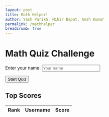 ```yaml
---
layout: post
title: Math Helper! 
author: Yash Parikh, Mihir Bapat, Ansh Kumar
permalink: /mathhelper
breadcrumb: True
---
```



<div class="quiz-container">
  <h1>Math Quiz Challenge</h1>

  <div class="user-form">
    <label for="username">Enter your name: </label>
    <input type="text" id="username" placeholder="Your name" required>
  </div>

  <div id="quiz-section" style="display: none;">
    <div class="question-section">
      <div class="question" id="question">Question will appear here</div>
      <input type="number" id="answer-input" class="answer-input" placeholder="Your answer">
      <button id="submit-answer" class="submit-btn">Submit Answer</button>
    </div>

    <div class="score-display">
      Score: <span id="current-score">0</span> / <span id="total-questions">10</span>
    </div>

    <div id="message"></div>
  </div>

  <button id="start-quiz" class="submit-btn">Start Quiz</button>

  <div class="leaderboard">
    <h2>Top Scores</h2>
    <table>
      <thead>
        <tr>
          <th>Rank</th>
          <th>Username</th>
          <th>Score</th>
        </tr>
      </thead>
      <tbody id="leaderboard-body">
        <!-- Leaderboard data will be populated here -->
      </tbody>
    </table>
  </div>
</div>

<script type="module">
  import { javaURI, fetchOptions } from '{{ site.baseurl }}/assets/js/api/config.js';

  // Quiz state
  let currentQuestion = 0;
  let score = 0;
  let totalQuestions = 10;
  let questions = [];

  // API URLs
  const baseURL = `${javaURI}/api/quiz`;
  const scoreURL = `${baseURL}/score`;
  const topScoresURL = `${baseURL}/top?limit=10`;

  // DOM elements
  const usernameInput = document.getElementById('username');
  const startQuizBtn = document.getElementById('start-quiz');
  const quizSection = document.getElementById('quiz-section');
  const questionElement = document.getElementById('question');
  const answerInput = document.getElementById('answer-input');
  const submitAnswerBtn = document.getElementById('submit-answer');
  const currentScoreElement = document.getElementById('current-score');
  const totalQuestionsElement = document.getElementById('total-questions');
  const messageElement = document.getElementById('message');
  const leaderboardBody = document.getElementById('leaderboard-body');

  // Generate random math questions
  function generateQuestions() {
    questions = [];
    for (let i = 0; i < totalQuestions; i++) {
      const num1 = Math.floor(Math.random() * 20) + 1;
      const num2 = Math.floor(Math.random() * 20) + 1;
      const operators = ['+', '-', '*'];
      const operator = operators[Math.floor(Math.random() * operators.length)];

      let answer;
      switch(operator) {
        case '+':
          answer = num1 + num2;
          break;
        case '-':
          answer = num1 - num2;
          break;
        case '*':
          answer = num1 * num2;
          break;
      }

      questions.push({
        question: `${num1} ${operator} ${num2} = ?`,
        answer: answer
      });
    }
  }

  // Display current question
  function displayQuestion() {
    if (currentQuestion < totalQuestions) {
      questionElement.textContent = `Question ${currentQuestion + 1}: ${questions[currentQuestion].question}`;
      answerInput.value = '';
      answerInput.focus();
    } else {
      endQuiz();
    }
  }

  // Start quiz
  startQuizBtn.addEventListener('click', () => {
    const username = usernameInput.value.trim();
    if (!username) {
      showMessage('Please enter your name!', 'error');
      return;
    }

    // Reset quiz state
    currentQuestion = 0;
    score = 0;
    generateQuestions();

    // Update UI
    startQuizBtn.style.display = 'none';
    quizSection.style.display = 'block';
    usernameInput.disabled = true;
    currentScoreElement.textContent = score;
    totalQuestionsElement.textContent = totalQuestions;
    messageElement.innerHTML = '';

    displayQuestion();
  });

  // Submit answer
  submitAnswerBtn.addEventListener('click', checkAnswer);
  answerInput.addEventListener('keypress', (e) => {
    if (e.key === 'Enter') {
      checkAnswer();
    }
  });

  function checkAnswer() {
    const userAnswer = parseInt(answerInput.value);
    const correctAnswer = questions[currentQuestion].answer;

    if (isNaN(userAnswer)) {
      showMessage('Please enter a valid number!', 'error');
      return;
    }

    if (userAnswer === correctAnswer) {
      score++;
      currentScoreElement.textContent = score;
      showMessage('Correct!', 'success');
    } else {
      showMessage(`Wrong! The correct answer was ${correctAnswer}`, 'error');
    }

    currentQuestion++;

    setTimeout(() => {
      if (currentQuestion < totalQuestions) {
        displayQuestion();
        messageElement.innerHTML = '';
      } else {
        endQuiz();
      }
    }, 1000);
  }

  // End quiz and save score
  function endQuiz() {
    quizSection.style.display = 'none';

    const username = usernameInput.value.trim();
    const finalScore = score;

    showMessage(`Quiz Complete! Your score: ${finalScore}/${totalQuestions}`, 'success');

    // Save score to backend
    const postOptions = {
      ...fetchOptions,
      method: 'POST',
      body: JSON.stringify({
        username: username,
        score: finalScore
      })
    };

    fetch(scoreURL, postOptions)
      .then(response => {
        if (response.status !== 201) {
          console.error('Failed to save score: ' + response.status);
          return;
        }
        return response.json();
      })
      .then(data => {
        if (data) {
          console.log('Score saved:', data);
          showMessage(`Score saved! You scored ${finalScore}/${totalQuestions}`, 'success');
          // Refresh leaderboard
          loadLeaderboard();
        }
      })
      .catch(err => {
        console.error('Error saving score:', err);
        showMessage('Failed to save score to server', 'error');
      });

    // Reset for new quiz
    setTimeout(() => {
      startQuizBtn.style.display = 'block';
      usernameInput.disabled = false;
    }, 2000);
  }

  // Load leaderboard
  function loadLeaderboard() {
    fetch(topScoresURL, fetchOptions)
      .then(response => {
        if (response.status !== 200) {
          console.error('Failed to load leaderboard: ' + response.status);
          return;
        }
        return response.json();
      })
      .then(data => {
        if (data) {
          displayLeaderboard(data);
        }
      })
      .catch(err => {
        console.error('Error loading leaderboard:', err);
        leaderboardBody.innerHTML = '<tr><td colspan="3">Failed to load leaderboard</td></tr>';
      });
  }

  // Display leaderboard data
  function displayLeaderboard(scores) {
    leaderboardBody.innerHTML = '';

    if (scores.length === 0) {
      leaderboardBody.innerHTML = '<tr><td colspan="3">No scores yet. Be the first!</td></tr>';
      return;
    }

    scores.forEach((score, index) => {
      const tr = document.createElement('tr');

      const rankTd = document.createElement('td');
      rankTd.textContent = index + 1;

      const usernameTd = document.createElement('td');
      usernameTd.textContent = score.username;

      const scoreTd = document.createElement('td');
      scoreTd.textContent = score.score;

      tr.appendChild(rankTd);
      tr.appendChild(usernameTd);
      tr.appendChild(scoreTd);

      leaderboardBody.appendChild(tr);
    });
  }

  // Show message helper
  function showMessage(msg, type) {
    messageElement.className = type === 'error' ? 'error-msg' : 'success-msg';
    messageElement.textContent = msg;
  }

  // Load leaderboard on page load
  loadLeaderboard();
</script>
